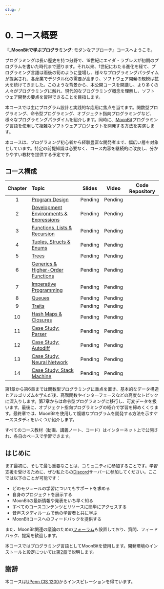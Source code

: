 ```yaml
---
slug: /
---
```


# 0. コース概要

『_**MoonBitで学ぶプログラミング**: モダンなアプローチ』コースへようこそ。

プログラミングは長い歴史を持つ分野で、19世紀にエイダ・ラブレスが初期のプログラムを書いた時代まで遡ります。それ以来、1世紀にわたる進化を経て、プログラミング言語は雨後の筍のように登場し、様々なプログラミングパラダイムが提案され、各産業でデジタル化の需要が高まり、ソフトウェア開発の規模は拡大を続けてきました。このような背景から、本公開コースを開講し、より多くの人々がプログラミングに触れ、現代的なプログラミング概念を理解し、ソフトウェア開発の要点を習得できることを目指します。

本コースでは主にプログラム設計と実践的な応用に焦点を当てます。関数型プログラミング、命令型プログラミング、オブジェクト指向プログラミングなど、様々なプログラミングパラダイムを紹介します。同時に、[MoonBit](https://moonbitlang.com/)プログラミング言語を使用して複雑なソフトウェアプロジェクトを開発する方法を実演します。

本コースは、プログラミング初心者から経験豊富な開発者まで、幅広い層を対象としています。特定の前提知識は必要なく、コース内容を継続的に改良し、分かりやすい教材を提供する予定です。

## コース構成

| Chapter | Topic                                                                            | Slides  |  Video  | Code Repository |
| :-----: | :------------------------------------------------------------------------------- | :-----: | :-----: | :-------------: |
|    1    | [Program Design](./program-design)                                               | Pending | Pending |                 |
|    2    | [Development Environments & Expressions](./development-environments-expressions) | Pending | Pending |                 |
|    3    | [Functions, Lists & Recursion](./functions-lists-recursion)                      | Pending | Pending |                 |
|    4    | [Tuples, Structs & Enums](./tuples-structs-enums)                                | Pending | Pending |                 |
|    5    | [Trees](./trees)                                                                 | Pending | Pending |                 |
|    6    | [Generics & Higher-Order Functions](./generics-higher-order-functions)           | Pending | Pending |                 |
|    7    | [Imperative Programming](./imperative-programming)                               | Pending | Pending |                 |
|    8    | [Queues](./queues)                                                               | Pending | Pending |                 |
|    9    | [Traits](./traits)                                                               | Pending | Pending |                 |
|   10    | [Hash Maps & Closures](./hash-maps-closures)                                     | Pending | Pending |                 |
|   11    | [Case Study: Parser](./parser)                                                   | Pending | Pending |                 |
|   12    | [Case Study: Autodiff](./autodiff)                                               | Pending | Pending |                 |
|   13    | [Case Study: Neural Network](./neural-network)                                   | Pending | Pending |                 |
|   14    | [Case Study: Stack Machine](./stack-machine)                                     | Pending | Pending |                 |

第1章から第6章までは関数型プログラミングに重点を置き、基本的なデータ構造とアルゴリズムを学んだ後、高階関数やインターフェースなどの高度なトピックに深入りします。第7章からは命令型プログラミングに移行し、可変データを扱います。最後に、オブジェクト指向プログラミングの紹介で学習を締めくくります。最終章では、MoonBitを使用して複雑なプログラムを開発する方法を示すケーススタディをいくつか紹介します。

すべてのコース教材（動画、講義ノート、コード）はインターネット上で公開され、各自のペースで学習できます。

## はじめに

まず最初に、そして最も重要なことは、コミュニティに参加することです。学習支援を受けるために、ぜひ私たちの[Discord](https://discord.gg/dnCme9Un2w)サーバーに参加してください。ここでは以下のことが可能です：

- どのモジュールの学習についてもサポートを求める
- 自身のプロジェクトを展示する
- MoonBitの最新情報や発表をいち早く知る
- すべてのコースコンテンツとリソースに簡単にアクセスする
- 音声スタディルームで他の学習者と共に学ぶ
- MoonBitコースへのフィードバックを提供する

また、MoonBit関連の議論のための[フォーラム](https://discuss.moonbitlang.com/)も設置しており、質問、フィードバック、提案を歓迎します。

本コースではプログラミング言語としてMoonBitを使用します。開発環境のインストールと設定については[第2章](./development-environments-expressions)で説明します。

## 謝辞

本コースは[UPenn CIS 1200](https://www.seas.upenn.edu/~cis120/current/)からインスピレーションを得ています。